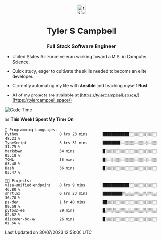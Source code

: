 <p align="center">
<a href="https://www.linkedin.com/in/t36campbell" target="blank"><img align="center" src="https://ik.imagekit.io/t36campbell/Portfolio/linkedin.png.original_m8bbGgPh6.png" alt="t36campbell" height="30" width="30" /></a>
</p>
<h1 align="center">Tyler S Campbell</h1>
<h3 align="center">Full Stack Software Engineer</h3>

* United States Air Force veteran working toward a M.S. in Computer Science.

* Quick study, eager to cultivate the skills needed to become an elite developer.

* Currently automating my life with **Ansible** and teaching myself **Rust**

* All of my projects are available at [https://tylercampbell.space/](https://tylercampbell.space/)

<!--START_SECTION:waka-->
![Code Time](http://img.shields.io/badge/Code%20Time-2%2C658%20hrs%2030%20mins-blue)

📊 **This Week I Spent My Time On** 

```text
💬 Programming Languages: 
Python                   8 hrs 23 mins       ████████████░░░░░░░░░░░░░   48.23 % 
TypeScript               5 hrs 31 mins       ████████░░░░░░░░░░░░░░░░░   31.75 % 
Markdown                 54 mins             █░░░░░░░░░░░░░░░░░░░░░░░░   05.18 % 
TOML                     36 mins             █░░░░░░░░░░░░░░░░░░░░░░░░   03.48 % 
Bash                     36 mins             █░░░░░░░░░░░░░░░░░░░░░░░░   03.47 % 

🐱‍💻 Projects: 
visa-unified-endpoint    8 hrs 9 mins        ████████████░░░░░░░░░░░░░   46.80 % 
shrtlnx                  6 hrs 23 mins       █████████░░░░░░░░░░░░░░░░   36.70 % 
ps-dev                   1 hr 40 mins        ██░░░░░░░░░░░░░░░░░░░░░░░   09.59 % 
pytos2-ee                29 mins             █░░░░░░░░░░░░░░░░░░░░░░░░   02.82 % 
discover-bc-sw           26 mins             █░░░░░░░░░░░░░░░░░░░░░░░░   02.56 % 
```


 Last Updated on 30/07/2023 12:58:00 UTC
<!--END_SECTION:waka-->
